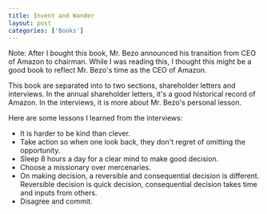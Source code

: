 ```yaml
---
title: Invent and Wander
layout: post
categories: ['Books']
---
```

Note: After I bought this book, Mr. Bezo announced his transition from CEO of Amazon to chairman. While I was reading this, I thought this might be a good book to reflect Mr. Bezo's time as the CEO of Amazon.

This book are separated into to two sections, shareholder letters and interviews. In the annual shareholder letters, it's a good historical record of Amazon. In the interviews, it is more about Mr. Bezo's personal lesson. 

Here are some lessons I learned from the interviews:

- It is harder to be kind than clever. 
- Take action so when one look back, they don't regret of omitting the opportunity. 
- Sleep 8 hours a day for a clear mind to make good decision.
- Choose a missionary over mercenaries.
- On making decision, a reversible and consequential decision is different. Reversible decision is quick decision, consequential decision takes time and inputs from others.
- Disagree and commit.
